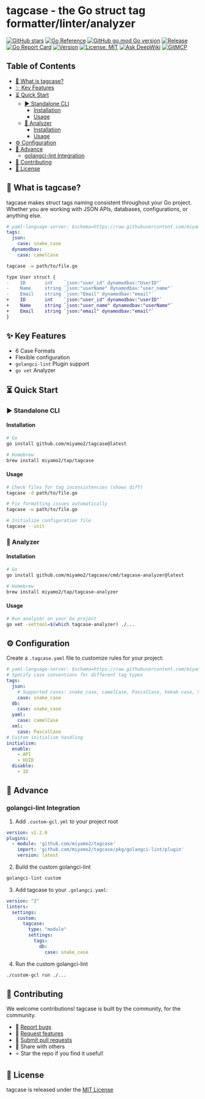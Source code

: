 # tagcase - the Go struct tag formatter/linter/analyzer

[![GitHub stars](https://img.shields.io/github/stars/miyamo2/tagcase)](https://github.com/miyamo2/tagcase/stargazers)
[![Go Reference](https://pkg.go.dev/badge/github.com/miyamo2/tagcase.svg)](https://pkg.go.dev/github.com/miyamo2/tagcase)
[![GitHub go.mod Go version](https://img.shields.io/github/go-mod/go-version/miyamo2/tagcase)](https://img.shields.io/github/go-mod/go-version/miyamo2/tagcase)
[![Release](https://github.com/miyamo2/tagcase/actions/workflows/release.yaml/badge.svg)](https://github.com/miyamo2/tagcase/actions/workflows/release.yaml)
[![Go Report Card](https://goreportcard.com/badge/github.com/miyamo2/tagcase)](https://goreportcard.com/report/github.com/miyamo2/tagcase)
[![Version](https://img.shields.io/github/v/release/miyamo2/tagcase?style=flat-square)](https://github.com/miyamo2/tagcase/releases)
[![License: MIT](https://img.shields.io/badge/License-MIT-blue.svg?style=flat-square)](https://opensource.org/licenses/MIT)
[![Ask DeepWiki](https://deepwiki.com/badge.svg)](https://deepwiki.com/miyamo2/tagcase)
[![GitMCP](https://img.shields.io/endpoint?url=https://gitmcp.io/badge/miyamo2/tagcase)](https://gitmcp.io/miyamo2/tagcase)

## Table of Contents

- [🎯 What is tagcase?](#-what-is-tagcase)
- [✨ Key Features](#-key-features)
- [⏳ Quick Start](#-quick-start)
  - [▶️ Standalone CLI](#-standalone-cli)
    - [Installation](#installation)
    - [Usage](#usage)
  - [🔎 Analyzer](#-analyzer)
    - [Installation](#installation-1)
    - [Usage](#usage-1)
- [⚙️ Configuration](#-configuration)
- [🧗 Advance](#-advance)
  - [golangci-lint Integration](#golangci-lint-integration)
- [🤝 Contributing](#-contributing)
- [📄 License](#-license)

## 🎯 What is tagcase?

tagcase makes struct tags naming consistent throughout your Go project. Whether you are working with JSON APIs, databases, configurations, or anything else.

```yaml
# yaml-language-server: $schema=https://raw.githubusercontent.com/miyamo2/tagcase/main/schema.json
tags:
  json:
    case: snake_case
  dynamodbav:
    case: camelCase
```

```sh
tagcase -w path/to/file.go
```

```diff
type User struct {
-    ID       int    `json:"user_id" dynamodbav:"UserID"`
-    Name     string `json:"userName" dynamodbav:"user_name"`  
-    Email    string `json:"Email" dynamodbav:"email"`
+    ID       int    `json:"user_id" dynamodbav:"userID"`
+    Name     string `json:"user_name" dynamodbav:"userName"`
+    Email    string `json:"email" dynamodbav:"email"`
}
```

## ✨ Key Features

- 6 Case Formats
- Flexible configuration
- `golangci-lint` Plugin support
- `go vet` Analyzer

## ⏳ Quick Start

### ▶️ Standalone CLI

#### Installation

```bash
# Go
go install github.com/miyamo2/tagcase@latest

# Homebrew
brew install miyamo2/tap/tagcase
```

#### Usage

```sh
# Check files for tag inconsistencies (shows diff)
tagcase -d path/to/file.go

# Fix formatting issues automatically
tagcase -w path/to/file.go

# Initialize configuration file
tagcase --init
```

### 🔎 Analyzer

#### Installation

```sh
# Go
go install github.com/miyamo2/tagcase/cmd/tagcase-analyzer@latest

# Homebrew
brew install miyamo2/tap/tagcase-analyzer
```

#### Usage

```sh
# Run analyzer on your Go project
go vet -vettool=$(which tagcase-analyzer) ./...
```

## ⚙️ Configuration

Create a `.tagcase.yaml` file to customize rules for your project:

```yaml
# yaml-language-server: $schema=https://raw.githubusercontent.com/miyamo2/tagcase/main/schema.json
# Specify case conventions for different tag types
tags:
  json:
    # Supported cases: snake_case, camelCase, PascalCase, kebab-case, SNAKE_CASE, KEBAB-CASE
    case: snake_case
  db: 
    case: snake_case
  yaml:
    case: camelCase
  xml:
    case: PascalCase
# Custom initialism handling
initialism:
  enable:
    - API
    - UUID
  disable:
    - ID
```

## 🧗 Advance

### golangci-lint Integration

1. Add `.custom-gcl.yml` to your project root

```yaml
version: v2.2.0
plugins:
  - module: 'github.com/miyamo2/tagcase'
    import: 'github.com/miyamo2/tagcase/pkg/golangci-lint/plugin'
    version: latest
```

2. Build the custom golangci-lint

```sh
golangci-lint custom
```

3. Add tagcase to your `.golangci.yaml`:

```yaml
version: "2"
linters:
  settings:
    custom:
      tagcase:
        type: "module"
        settings:
          tags:
            db:
              case: snake_case
```

4. Run the custom golangci-lint

```sh
./custom-gcl run ./...
```

## 🤝 Contributing

We welcome contributions! tagcase is built by the community, for the community.

- 🐛 [Report bugs](https://github.com/miyamo2/tagcase/issues)
- 💭 [Request features](https://github.com/miyamo2/tagcase/issues)
- 🔀 [Submit pull requests](https://github.com/miyamo2/tagcase/compare)
- 💬 Share with others
- ⭐ Star the repo if you find it useful!

## 📄 License

tagcase is released under the [MIT License](./LICENSE)